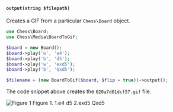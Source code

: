 #### `output(string $filepath)`

Creates a GIF from a particular `Chess\Board` object.

```php
use Chess\Board;
use Chess\Media\BoardToGif;

$board = new Board();
$board->play('w', 'e4');
$board->play('b', 'd5');
$board->play('w', 'exd5');
$board->play('b', 'Qxd5');

$filename = (new BoardToGif($board, $flip = true))->output();
```

The code snippet above creates the `620a7d61dcf57.gif` file.

![Figure 1](https://raw.githubusercontent.com/chesslablab/php-chess/master/tests/data/gif/620a7d61dcf57.gif)
Figure 1. 1.e4 d5 2.exd5 Qxd5
